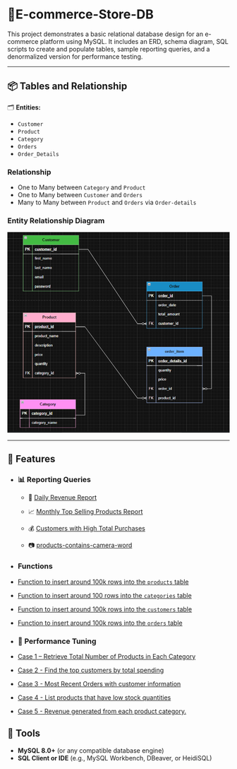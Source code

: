 # 🛒E-commerce-Store-DB
 This project demonstrates a basic relational database design for an e-commerce platform using MySQL. It includes an ERD, schema diagram, SQL scripts to create and populate tables, sample reporting queries, and a denormalized version for performance testing.

---

## 📦  Tables and Relationship

 🗂️ **Entities:** 
  - `Customer` 
  - `Product` 
  - `Category`
  - `Orders` 
  - `Order_Details`

### Relationship
 - One to Many between `Category` and `Product`
 - One to Many between `Customer` and `Orders`
 - Many to Many between `Product` and `Orders` via `Order-details`

###  Entity Relationship Diagram
   ![assets](assets/E-commerce-Tables.png)

---

## 🚀 Features


- ### 📊 Reporting Queries

  - 📅 [Daily Revenue Report](reports/1-daily-revenue.md)

  - 📈 [Monthly Top Selling Products Report](reports/2-Monthly-Top-Selling-Products-Report.md)

  - 💰 [Customers with High Total Purchases](reports/3-Customers-with-High-Total-Purchases.md)

  - 📷 [products-contains-camera-word](reports/4-products-contains-camera-word.md)



- ### Functions
- [Function to insert around 100k rows into the `products` table](functions/function-insert-100k-products.md)

- [Function to insert around 100 rows into the `categories` table](functions/function-insert-100k-products.md)

- [Function to insert around 100k rows into the `customers` table](functions/function-insert-100k-customers.md)


- [Function to insert around 100k rows into the `orders` table](functions/function-insert-100k-customers.md)


- ### 🚀 Performance Tuning

- [Case 1 – Retrieve Total Number of Products in Each Category](Performance-Tuning/case1-number-of-products-each-category.md)

- [Case 2 - Find the top customers by total spending](Performance-Tuning/case2-Find-top-customers-totalSpending.md)

- [Case 3 - Most Recent Orders with customer information](Performance-Tuning/case3-Most-Orders-with-customer-information.md)

- [Case 4 - List products that have low stock quantities](Performance-Tuning/case3-Most-Orders-with-customer-information.md)

- [Case 5 - Revenue generated from each product category.](Performance-Tuning/case3-Most-Orders-with-customer-information.md)

## 💾 Tools  

- **MySQL 8.0+** (or any compatible database engine)  
- **SQL Client or IDE** (e.g., MySQL Workbench, DBeaver, or HeidiSQL)  
